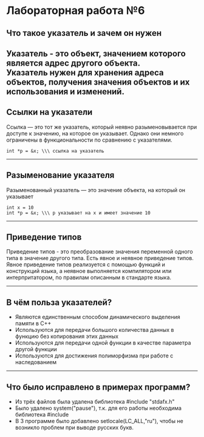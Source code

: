 # Лабораторная работа №6
## Что такое указатель и зачем он нужен
Указатель - это объект, значением которого является адрес другого объекта.  
Указатель нужен для хранения адреса объектов, получения значения объектов и их использования и изменений.
---
## Ссылки на указатели
Ссылка — это тот же указатель, который неявно разыменовывается при доступе к значению, на которое он указывает. Однако они немного ограничены в функциональности по сравнению с указателями.
~~~
int *p = &x; \\\ ссылка на указатель
~~~
---
## Разыменование указателя
Разыменованный указатель — это значение объекта, на который он указывает
~~~
int x = 10
int *p = &x; \\\ p указывает на x и имеет значение 10
 ~~~
---
## Приведение типов
Приведение типов - это преобразование значения переменной одного типа в значение другого типа. Есть явное и неявное приведение типов. Явное приведение типов реализуется с помощью функций и конструкций языка, а неявное выполняется компилятором или интерпритатором, по правилам описанным в стандарте языка.

---
## В чём польза указателей?
- Являются единственным способом динамического выделения памяти в C++
- Используются для передачи большого количества данных в функцию без копирования этих данных
- Используются для передачи одной функции в качестве параметра другой функции
- Используются для достижения полиморфизма при работе с наследованием
---
## Что было исправлено в примерах программ?
- Из трёх файлов была удалена библиотека #include "stdafx.h"
- Было удалено system("pause"), т.к. для его работы необходима библиотека #include <cstdlib>
- В 3 программе было добавлено  setlocale(LC_ALL,"ru"), чтобы не возникло проблем при выводе русских букв.